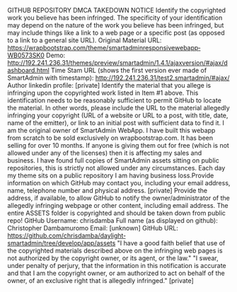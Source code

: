 GITHUB REPOSITORY DMCA TAKEDOWN NOTICE
Identify the copyrighted work you believe has been infringed. The specificity of your identification
may depend on the nature of the work you believe has been infringed, but may include things like
a link to a web page or a specific post (as opposed to a link to a general site URL).
Original Material URL:
https://wrapbootstrap.com/theme/smartadmin­responsive­webapp­WB0573SK0
Demo:
http://192.241.236.31/themes/preview/smartadmin/1.4.1/ajaxversion/#ajax/dashboard.html
Time Stam URL (shows the first version ever made of SmartAdmin with timestamp):
http://192.241.236.31/test2.smartadmin/#ajax/
Author linkedin profile: [private]
Identify the material that you allege is infringing upon the copyrighted work listed in Item #1
above. This identification needs to be reasonably sufficient to permit GitHub to locate the
material. In other words, please include the URL to the material allegedly infringing your
copyright (URL of a website or URL to a post, with title, date, name of the emitter), or link to an
initial post with sufficient data to find it.
I am the original owner of SmartAdmin WebApp. I have built this webapp from scratch to be sold
exclusively on wrapbootstrap.com. It has been selling for over 10 months. If anyone is giving
them out for free (which is not allowed under any of the licenses) then it is affecting my sales
and business. I have found full copies of SmartAdmin assets sitting on public repositories, this is
strictly not allowed under any circumstances. Each day my theme sits on a public repository I
am having business loss.Provide information on which GitHub may contact you, including your email address, name,
telephone number and physical address.
[private]
Provide the address, if available, to allow GitHub to notify the owner/administrator of the
allegedly infringing webpage or other content, including email address.
The entire ASSETS folder is copyrighted and should be taken down from public repo!
GitHub Username: chrisdamba
Full name (as displayed on github): Christopher Dambamuromo
Email: [unknown]
GitHub URL: https://github.com/chrisdamba/daylight­smartadmin/tree/develop/app/assets
"I have a good faith belief that use of the copyrighted materials described above on the infringing
web pages is not authorized by the copyright owner, or its agent, or the law."
"I swear, under penalty of perjury, that the information in this notification is accurate and that I am
the copyright owner, or am authorized to act on behalf of the owner, of an exclusive right that is
allegedly infringed."
[private]
